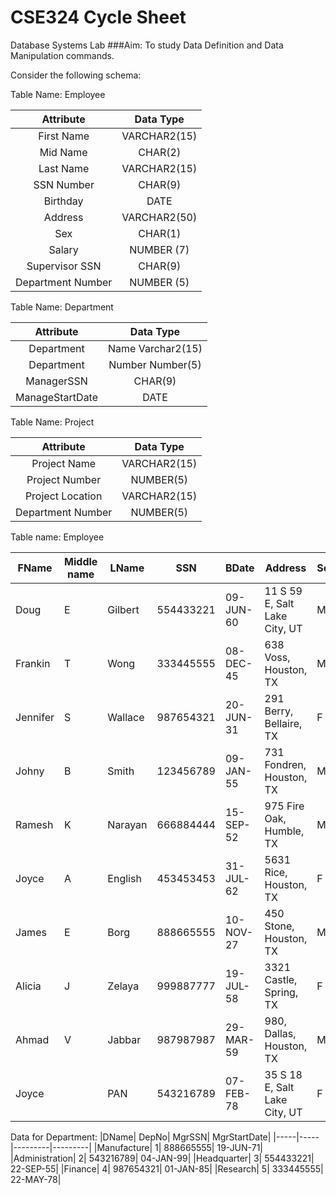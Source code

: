 # CSE324 Cycle Sheet
Database Systems Lab
###Aim: To study Data Definition and Data Manipulation commands.

Consider the following schema:

Table Name: Employee

|Attribute         |Data Type    |
|:----------------:|:-----------:|
|First Name        |VARCHAR2(15) |
|Mid Name          |CHAR(2)      |
|Last Name         |VARCHAR2(15) |
|SSN Number        |CHAR(9)      |
|Birthday          |DATE         |
|Address           |VARCHAR2(50) |
|Sex               |CHAR(1)      |
|Salary            |NUMBER (7)   |
|Supervisor SSN    |CHAR(9)      |
|Department Number |NUMBER (5)   |

Table Name: Department

|Attribute| Data Type|
|:-----------:|:-----------------:|
|Department| Name Varchar2(15)|
|Department| Number Number(5)|
|ManagerSSN| CHAR(9)|
|ManageStartDate| DATE|

Table Name: Project

|Attribute| Data Type|
|:-------------:|:------------:|
|Project Name| VARCHAR2(15)|
|Project Number| NUMBER(5)|
|Project Location| VARCHAR2(15)|
|Department Number| NUMBER(5)|

Table name: Employee

|FName|Middle name|LName|SSN|BDate|Address|Sex|Salary|SuperSSN|DepNo|
|--------|--|---------|----------|----------|-------------------------------|--|------|----------|-|
|Doug    | E|  Gilbert| 554433221| 09-JUN-60| 11 S 59 E, Salt Lake City, UT |M |80000 |NULL      |3|
|Frankin | T|  Wong   | 333445555| 08-DEC-45| 638 Voss, Houston, TX         |M |40000 |554433221 |5|
|Jennifer| S|  Wallace| 987654321| 20-JUN-31| 291 Berry, Bellaire, TX       |F |43000 |554433221 |4|
|Johny   | B|  Smith  | 123456789| 09-JAN-55| 731 Fondren, Houston, TX      |M |30000 |333445555 |5|
|Ramesh  | K|  Narayan| 666884444| 15-SEP-52| 975 Fire Oak, Humble, TX      |M |38000 |333445555 |5|
|Joyce   | A|  English| 453453453| 31-JUL-62| 5631 Rice, Houston, TX        |F |25000 |333445555 |5|
|James   | E|  Borg   | 888665555| 10-NOV-27| 450 Stone, Houston, TX        |M |55000 |543216789 |1|
|Alicia  | J|  Zelaya | 999887777| 19-JUL-58| 3321 Castle, Spring, TX       |F |25000 |987654321 |4|
|Ahmad   | V|  Jabbar | 987987987| 29-MAR-59| 980, Dallas, Houston, TX      |M |25000 |987654321 |4|
|Joyce   |  |  PAN    | 543216789| 07-FEB-78| 35 S 18 E, Salt Lake City, UT |F |70000 |NULL      |2|


Data for Department:
|DName| DepNo| MgrSSN| MgrStartDate|
|-----|-----|---------|---------|
|Manufacture| 1| 888665555| 19-JUN-71|
|Administration| 2| 543216789| 04-JAN-99|
|Headquarter| 3| 554433221| 22-SEP-55|
|Finance| 4| 987654321| 01-JAN-85|
|Research| 5| 333445555| 22-MAY-78|
